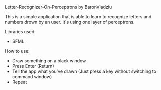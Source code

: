 Letter-Recognizer-On-Perceptrons
by BaronVladziu

This is a simple application that is able to learn to recognize letters and numbers drown by an user.
It's using one layer of perceptrons.

Libraries used:
- SFML

How to use:
- Draw something on a black window
- Press Enter (Return)
- Tell the app what you've drawn (Just press a key without switching to command window)
- Repeat